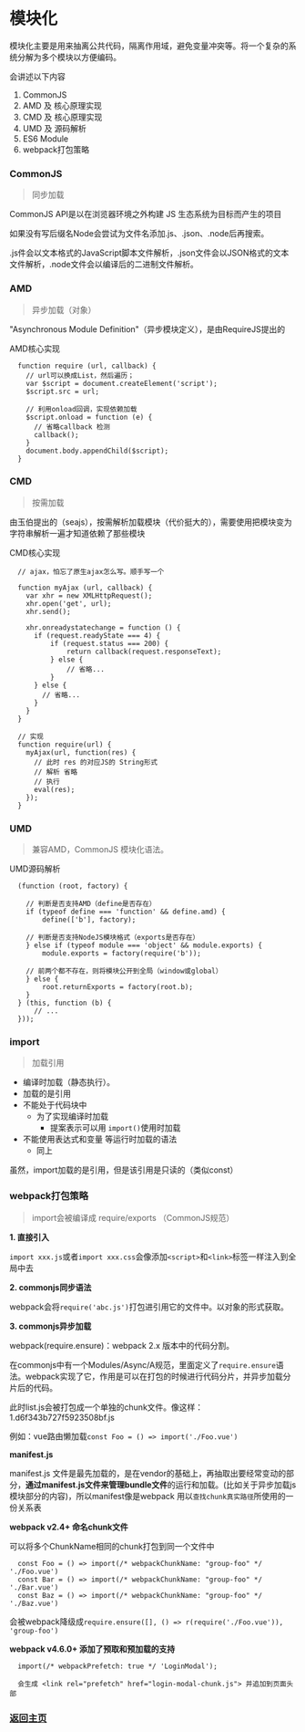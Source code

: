 # 模块化

模块化主要是用来抽离公共代码，隔离作用域，避免变量冲突等。将一个复杂的系统分解为多个模块以方便编码。

会讲述以下内容
1. CommonJS
2. AMD 及 核心原理实现
3. CMD 及 核心原理实现
4. UMD 及 源码解析
5. ES6 Module
6. webpack打包策略

### CommonJS

> 同步加载

CommonJS API是以在浏览器环境之外构建 JS 生态系统为目标而产生的项目

如果没有写后缀名Node会尝试为文件名添加.js、.json、.node后再搜索。

.js件会以文本格式的JavaScript脚本文件解析，.json文件会以JSON格式的文本文件解析，.node文件会以编译后的二进制文件解析。

### AMD

> 异步加载（对象）

"Asynchronous Module Definition"（异步模块定义），是由RequireJS提出的

AMD核心实现
```
  function require (url, callback) {
    // url可以换成List，然后遍历；
    var $script = document.createElement('script');
    $script.src = url;

    // 利用onload回调，实现依赖加载
    $script.onload = function (e) {
      // 省略callback 检测
      callback();
    }
    document.body.appendChild($script);
  }

```

### CMD

> 按需加载

由玉伯提出的（seajs），按需解析加载模块（代价挺大的），需要使用把模块变为字符串解析一遍才知道依赖了那些模块

CMD核心实现
```
  // ajax，怕忘了原生ajax怎么写。顺手写一个

  function myAjax (url, callback) {
    var xhr = new XMLHttpRequest();
    xhr.open('get', url);
    xhr.send();

    xhr.onreadystatechange = function () {
      if (request.readyState === 4) {
          if (request.status === 200) {
              return callback(request.responseText);
          } else {
              // 省略...
          }
      } else {
        // 省略...
      }
    }
  }

  // 实现
  function require(url) {
    myAjax(url, function(res) {
      // 此时 res 的对应JS的 String形式
      // 解析 省略
      // 执行
      eval(res);
    });
  }
```

### UMD

> 兼容AMD，CommonJS 模块化语法。

UMD源码解析
```
  (function (root, factory) {

    // 判断是否支持AMD（define是否存在）
    if (typeof define === 'function' && define.amd) {
        define(['b'], factory);

    // 判断是否支持NodeJS模块格式（exports是否存在）
    } else if (typeof module === 'object' && module.exports) {
        module.exports = factory(require('b'));

    // 前两个都不存在，则将模块公开到全局（window或global）
    } else {
        root.returnExports = factory(root.b);
    }
  } (this, function (b) {
      // ...
  }));
```

### import

> 加载引用

* 编译时加载（静态执行）。
* 加载的是引用
* 不能处于代码块中
  - 为了实现编译时加载
	- 提案表示可以用 `import()`使用时加载
* 不能使用表达式和变量 等运行时加载的语法
  - 同上

虽然，import加载的是引用，但是该引用是只读的（类似const）

### webpack打包策略

> import会被编译成 require/exports （CommonJS规范）

**1. 直接引入**

`import xxx.js`或者`import xxx.css`会像添加`<script>`和`<link>`标签一样注入到全局中去

**2. commonjs同步语法**

webpack会将`require('abc.js')`打包进引用它的文件中。以对象的形式获取。

**3. commonjs异步加载**

webpack(require.ensure)：webpack 2.x 版本中的代码分割。

在commonjs中有一个Modules/Async/A规范，里面定义了`require.ensure`语法。webpack实现了它，作用是可以在打包的时候进行代码分片，并异步加载分片后的代码。

此时list.js会被打包成一个单独的chunk文件。像这样：1.d6f343b727f5923508bf.js

例如：vue路由懒加载`const Foo = () => import('./Foo.vue')`

**manifest.js**

manifest.js 文件是最先加载的，是在vendor的基础上，再抽取出要经常变动的部分，**通过manifest.js文件来管理bundle文件**的运行和加载。(比如关于异步加载js模块部分的内容)，所以manifest像是webpack 用以`查找chunk真实路径`所使用的一份关系表

**webpack v2.4+ 命名chunk文件**

可以将多个ChunkName相同的chunk打包到同一个文件中

```
  const Foo = () => import(/* webpackChunkName: "group-foo" */ './Foo.vue')
  const Bar = () => import(/* webpackChunkName: "group-foo" */ './Bar.vue')
  const Baz = () => import(/* webpackChunkName: "group-foo" */ './Baz.vue')
```

会被webpack降级成`require.ensure([], () => r(require('./Foo.vue')), 'group-foo')`

**webpack v4.6.0+ 添加了预取和预加载的支持**
```
  import(/* webpackPrefetch: true */ 'LoginModal');
  
  会生成 <link rel="prefetch" href="login-modal-chunk.js"> 并追加到页面头部
```

### [返回主页](/README.md)